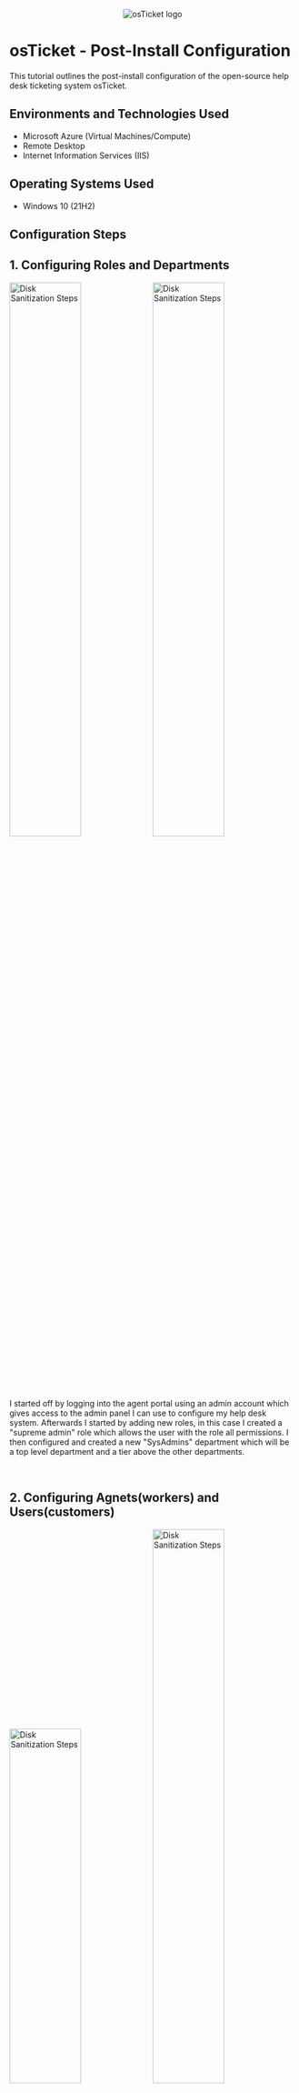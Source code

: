 <p align="center">
<img src="https://i.imgur.com/Clzj7Xs.png" alt="osTicket logo"/>
</p>

<h1>osTicket - Post-Install Configuration</h1>
This tutorial outlines the post-install configuration of the open-source help desk ticketing system osTicket.<br />

<h2>Environments and Technologies Used</h2>

- Microsoft Azure (Virtual Machines/Compute)
- Remote Desktop
- Internet Information Services (IIS)

<h2>Operating Systems Used </h2>

- Windows 10</b> (21H2)

<h2>Configuration Steps</h2>
<h2>1. Configuring Roles and Departments</h2>
<p>
<img src="https://i.imgur.com/EFEQkvl.png" height="50%" width="50%" alt="Disk Sanitization Steps"/><img src="https://i.imgur.com/LUCp2pW.png" height="50%" width="50%" alt="Disk Sanitization Steps"/>
</p>
<p>
I started off by logging into the agent portal using an admin account which gives access to the admin panel I can use to configure my help desk system. Afterwards I started by adding new roles, in this case I created a "supreme admin" role which allows the user with the role all permissions. I then configured and created a new "SysAdmins" department which will be a top level department and a tier above the other departments.
</p>
<br />

<h2>2. Configuring Agnets(workers) and Users(customers)</h2>
<p>
<img src="https://i.imgur.com/bPzy41K.png" height="40%" width="50%" alt="Disk Sanitization Steps"/><img src="https://i.imgur.com/hjYd6FM.png" height="50%" width="50%" alt="Disk Sanitization Steps"/>
</p>
<p>
I moved onto the Agents and Users next. Starting with the agents I created two new agents, with basic names like Jane and John and added them to different departments, Jane got system admin and John was placed into Support. I then created two users named "Ken" and "Karen" who will act as real customers creating tickets for agents like John and Jane to work through.
</p>
<br />

<h2>3. Configuring SLAs and Help Topics</h2>
<p>
<img src="https://i.imgur.com/iCxuCrq.png" height="50%" width="50%" alt="Disk Sanitization Steps"/><img src="https://i.imgur.com/2LQ7Rtj.png" height="50%" width="50%" alt="Disk Sanitization Steps"/>
</p>
<p>
For this last part I configured SLAs (service level agreements). I created three new SLAs starting with one urgent at sev-A and one more relaxed at sev-C for example. I also implimented new "Help topics" which are just different types of issues a user like Ken and Karen can report using the ticket creation website.
</p>
<br />

